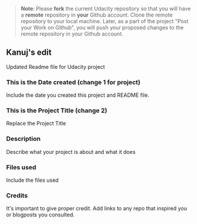 >**Note**: Please **fork** the current Udacity repository so that you will have a **remote** repository in **your** Github account. Clone the remote repository to your local machine. Later, as a part of the project "Post your Work on Github", you will push your proposed changes to the remote repository in your Github account.
## Kanuj's edit 
Updated Readme file for Udacity project
### This is the Date created (change 1 for project)
Include the date you created this project and README file.

### This is the Project Title (change 2)
Replace the Project Title

### Description
Describe what your project is about and what it does

### Files used
Include the files used


### Credits
It's important to give proper credit. Add links to any repo that inspired you or blogposts you consulted.

